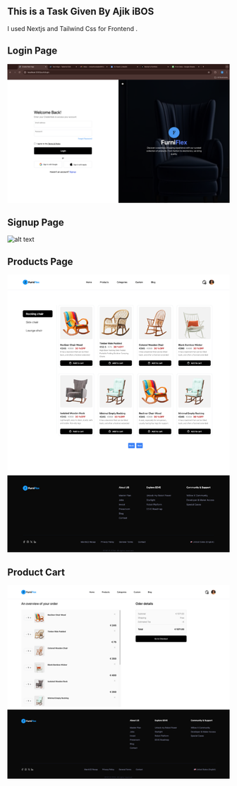 ## This is a Task Given By Ajik iBOS

I used Nextjs and Tailwind Css for Frontend .

## Login Page

![alt text](image.png)

## Signup Page

![alt text](<Screenshot 2024-09-07 at 8.09.27 PM.png>)


## Products Page
![alt text](screencapture-localhost-3000-store-2024-09-11-17_59_06.png)


## Product Cart

![alt text](screencapture-localhost-3000-store-cart-2024-09-12-03_14_37.png)